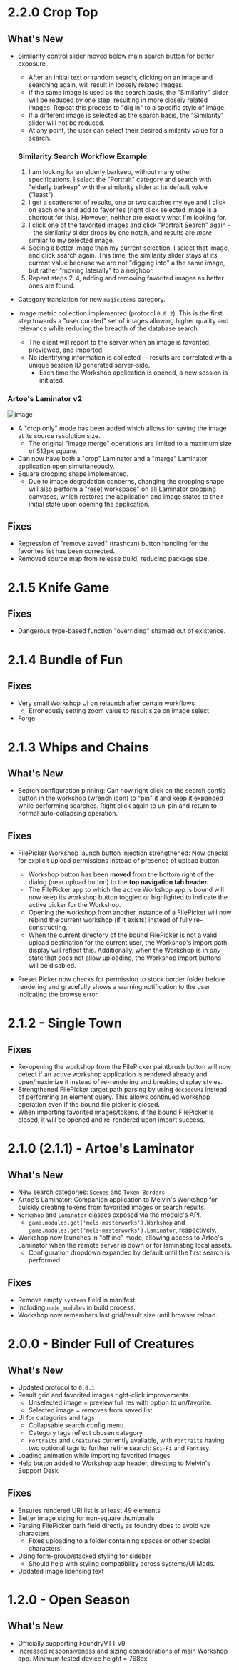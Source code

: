 # 2.2.0 Crop Top

## What's New
* Similarity control slider moved below main search button for better exposure.
  * After an initial text or random search, clicking on an image and searching again, will result in loosely related images.
  * If the same image is used as the search basis, the "Similarity" slider will be reduced by one step, resulting in more closely related images.  Repeat this process to "dig in" to a specific style of image.
  * If a different image is selected as the search basis, the "Similarity" slider will not be reduced.
  * At any point, the user can select their desired similarity value for a search.
  ### Similarity Search Workflow Example
    1. I am looking for an elderly barkeep, without many other specifications. I select the "Portrait" category and search with "elderly barkeep" with the similarity slider at its default value ("least").
    2. I get a scattershot of results, one or two catches my eye and I click on each one and add to favorites (right click selected image is a shortcut for this).  However, neither are exactly what I'm looking for.
    3. I click one of the favorited images and click "Portrait Search" again -- the similarity slider drops by one notch, and results are _more_ similar to my selected image.
    4. Seeing a better image than my current selection, I select that image, and click search again. This time, the similarity slider stays at its current value because we are not "digging into" a the same image, but rather "moving laterally" to a neighbor.
    5. Repeat steps 2-4, adding and removing favorited images as better ones are found.
    
* Category translation for new `magicitems` category.
* Image metric collection implemented (protocol `0.0.2`). This is the first step towards a "user curated" set of images allowing higher quality and relevance while reducing the breadth of the database search.
  * The client will report to the server when an image is favorited, previewed, and imported.
  * No identifying information is collected -- results are correlated with a unique session ID generated server-side.
    * Each time the Workshop application is opened, a new session is initiated.
### Artoe's Laminator v2
![image](https://user-images.githubusercontent.com/14878515/203608328-f46d4b2c-3d7b-46b3-919e-44f839d4eb53.png)
  * A "crop only" mode has been added which allows for saving the image at its source resolution size.
    * The original "image merge" operations are limited to a maximum size of 512px square.
  * Can now have both a "crop" Laminator and a "merge" Laminator application open simultaneously.
  * Square cropping shape implemented.
    * Due to image degradation concerns, changing the cropping shape will also perform a "reset workspace" on all Laminator cropping canvases, which restores the application and image states to their initial state upon opening the application.

## Fixes
* Regression of "remove saved" (trashcan) button handling for the favorites list has been corrected.
* Removed source map from release build, reducing package size.

# 2.1.5 Knife Game

## Fixes
* Dangerous type-based function "overriding" shamed out of existence.

# 2.1.4 Bundle of Fun

## Fixes
* Very small Workshop UI on relaunch after certain workflows
  * Erroneously setting zoom value to result size on image select.
* Forge

# 2.1.3 Whips and Chains

## What's New

* Search configuration pinning: Can now right click on the search config button in the workshop (wrench icon) to "pin" it and keep it expanded while performing searches. Right click again to un-pin and return to normal auto-collapsing operation.

## Fixes

* FilePicker Workshop launch button injection strengthened: Now checks for explicit upload permissions instead of presence of upload button. 
  * Workshop button has been **moved** from the bottom right of the dialog (near upload button) to the **top navigation tab header.**
  * The FilePicker app to which the active Workshop app is bound will now keep its workshop button toggled or highlighted to indicate the active picker for the Workshop.
  * Opening the workshop from another instance of a FilePicker will now rebind the current workshop (if it exists) instead of fully re-constructing.
  * When the current directory of the bound FilePicker is not a valid upload destination for the current user, the Workshop's import path display will reflect this. Additionally, when the Workshop is in *any* state that does not allow uploading, the Workshop import buttons will be disabled.

* Preset Picker now checks for permission to stock border folder before rendering and gracefully shows a warning notification to the user indicating the browse error.

# 2.1.2 - Single Town

## Fixes
* Re-opening the workshop from the FilePicker paintbrush button will now detect if an active workshop application is rendered already and open/maximize it instead of re-rendering and breaking display styles.
* Strengthened FilePicker target path parsing by using `decodeURI` instead of performing an element query. This allows continued workshop operation even if the bound file picker is closed.
* When importing favorited images/tokens, if the bound FilePicker is closed, it will be opened and re-rendered upon import success.

# 2.1.0 (2.1.1) - Artoe's Laminator

## What's New
* New search categories: `Scenes` and `Token Borders`
* Artoe's Laminator: Companion application to Melvin's Workshop for quickly creating tokens from favorited images or search results.
* `Workshop` and `Laminator` classes exposed via the module's API.
  * `game.modules.get('mels-masterworks').Workshop` and  `game.modules.get('mels-masterworks').Laminator`, respectively.
* Workshop now launches in "offline" mode, allowing access to Artoe's Laminator when the remote server is down or for laminating local assets.
  * Configuration dropdown expanded by default until the first search is performed.

## Fixes
* Remove empty `systems` field in manifest.
* Including `node_modules` in build process.
* Workshop now remembers last grid/result size until browser reload.

# 2.0.0 - Binder Full of Creatures

## What's New
* Updated protocol to `0.0.1`
* Result grid and favorited images right-click improvements
  * Unselected image  = preview full res with option to un/favorite.
  * Selected image = removes from saved list.
* UI for categories and tags
  * Collapsable search config menu.
  * Category tags reflect chosen category.
  * `Portraits` and `Creatures` currently available, with `Portraits` having two optional tags to further refine search: `Sci-Fi` and `Fantasy`.
* Loading animation while importing favorited images
* Help button added to Workshop app header, directing to Melvin's Support Desk

## Fixes
* Ensures rendered URI list is at least 49 elements
* Better image sizing for non-square thumbnails
* Parsing FilePicker path field directly as foundry does to avoid `%20` characters
  * Fixes uploading to a folder containing spaces or other special characters.
* Using form-group/stacked styling for sidebar
  * Should help with styling compatibility across systems/UI Mods.
* Updated image licensing text

# 1.2.0 - Open Season

## What's New
* Officially supporting FoundryVTT v9
* Increased responsiveness and sizing considerations of main Workshop app. Minimum tested device height = 768px
